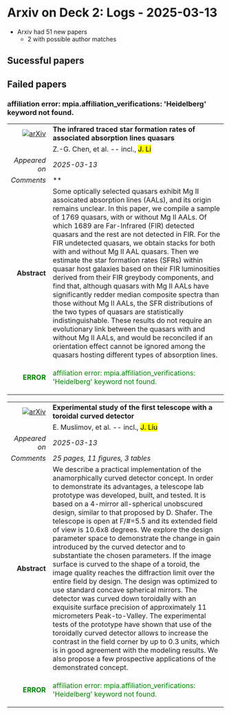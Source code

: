 # Arxiv on Deck 2: Logs - 2025-03-13

* Arxiv had 51 new papers
    * 2 with possible author matches

## Sucessful papers

## Failed papers

### affiliation error: mpia.affiliation_verifications: 'Heidelberg' keyword not found. 


|||
|---:|:---|
| [![arXiv](https://img.shields.io/badge/arXiv-2503.09232-b31b1b.svg)](https://arxiv.org/abs/2503.09232) | **The infrared traced star formation rates of associated absorption lines quasars**  |
|| Z.-G. Chen, et al. -- incl., <mark>J. Li</mark> |
|*Appeared on*| *2025-03-13*|
|*Comments*| **|
|**Abstract**|            Some optically selected quasars exhibit Mg II assoicated absorption lines (AALs), and its origin remains unclear. In this paper, we compile a sample of 1769 quasars, with or without Mg II AALs. Of which 1689 are Far-Infrared (FIR) detected quasars and the rest are not detected in FIR. For the FIR undetected quasars, we obtain stacks for both with and without Mg II AAL quasars. Then we estimate the star formation rates (SFRs) within quasar host galaxies based on their FIR luminosities derived from their FIR greybody components, and find that, although quasars with Mg II AALs have significantly redder median composite spectra than those without Mg II AALs, the SFR distributions of the two types of quasars are statistically indistinguishable. These results do not require an evolutionary link between the quasars with and without Mg II AALs, and would be reconciled if an orientation effect cannot be ignored among the quasars hosting different types of absorption lines.         |
|<p style="color:green"> **ERROR** </p>| <p style="color:green">affiliation error: mpia.affiliation_verifications: 'Heidelberg' keyword not found.</p> |


|||
|---:|:---|
| [![arXiv](https://img.shields.io/badge/arXiv-2503.09300-b31b1b.svg)](https://arxiv.org/abs/2503.09300) | **Experimental study of the first telescope with a toroidal curved detector**  |
|| E. Muslimov, et al. -- incl., <mark>J. Liu</mark> |
|*Appeared on*| *2025-03-13*|
|*Comments*| *25 pages, 11 figures, 3 tables*|
|**Abstract**|            We describe a practical implementation of the anamorphically curved detector concept. In order to demonstrate its advantages, a telescope lab prototype was developed, built, and tested. It is based on a 4-mirror all-spherical unobscured design, similar to that proposed by D. Shafer. The telescope is open at F/#=5.5 and its extended field of view is 10.6x8 degrees. We explore the design parameter space to demonstrate the change in gain introduced by the curved detector and to substantiate the chosen parameters. If the image surface is curved to the shape of a toroid, the image quality reaches the diffraction limit over the entire field by design. The design was optimized to use standard concave spherical mirrors. The detector was curved down toroidally with an exquisite surface precision of approximately 11 micrometers Peak-to-Valley. The experimental tests of the prototype have shown that use of the toroidally curved detector allows to increase the contrast in the field corner by up to 0.3 units, which is in good agreement with the modeling results. We also propose a few prospective applications of the demonstrated concept.         |
|<p style="color:green"> **ERROR** </p>| <p style="color:green">affiliation error: mpia.affiliation_verifications: 'Heidelberg' keyword not found.</p> |

